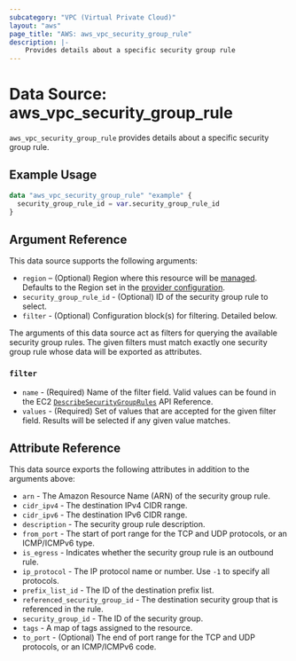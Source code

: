 ```yaml
---
subcategory: "VPC (Virtual Private Cloud)"
layout: "aws"
page_title: "AWS: aws_vpc_security_group_rule"
description: |-
    Provides details about a specific security group rule
---
```


# Data Source: aws_vpc_security_group_rule

`aws_vpc_security_group_rule` provides details about a specific security group rule.

## Example Usage

```terraform
data "aws_vpc_security_group_rule" "example" {
  security_group_rule_id = var.security_group_rule_id
}
```

## Argument Reference

This data source supports the following arguments:

* `region` – (Optional) Region where this resource will be [managed](https://docs.aws.amazon.com/general/latest/gr/rande.html#regional-endpoints). Defaults to the Region set in the [provider configuration](https://registry.terraform.io/providers/hashicorp/aws/latest/docs#aws-configuration-reference).
* `security_group_rule_id` - (Optional) ID of the security group rule to select.
* `filter` - (Optional) Configuration block(s) for filtering. Detailed below.

The arguments of this data source act as filters for querying the available
security group rules. The given filters must match exactly one security group rule
whose data will be exported as attributes.

### `filter`

* `name` - (Required) Name of the filter field. Valid values can be found in the EC2 [`DescribeSecurityGroupRules`](https://docs.aws.amazon.com/AWSEC2/latest/APIReference/API_DescribeSecurityGroupRules.html) API Reference.
* `values` - (Required) Set of values that are accepted for the given filter field. Results will be selected if any given value matches.

## Attribute Reference

This data source exports the following attributes in addition to the arguments above:

* `arn` - The Amazon Resource Name (ARN) of the security group rule.
* `cidr_ipv4` - The destination IPv4 CIDR range.
* `cidr_ipv6` - The destination IPv6 CIDR range.
* `description` - The security group rule description.
* `from_port` - The start of port range for the TCP and UDP protocols, or an ICMP/ICMPv6 type.
* `is_egress` - Indicates whether the security group rule is an outbound rule.
* `ip_protocol` - The IP protocol name or number. Use `-1` to specify all protocols.
* `prefix_list_id` - The ID of the destination prefix list.
* `referenced_security_group_id` - The destination security group that is referenced in the rule.
* `security_group_id` - The ID of the security group.
* `tags` - A map of tags assigned to the resource.
* `to_port` - (Optional) The end of port range for the TCP and UDP protocols, or an ICMP/ICMPv6 code.
